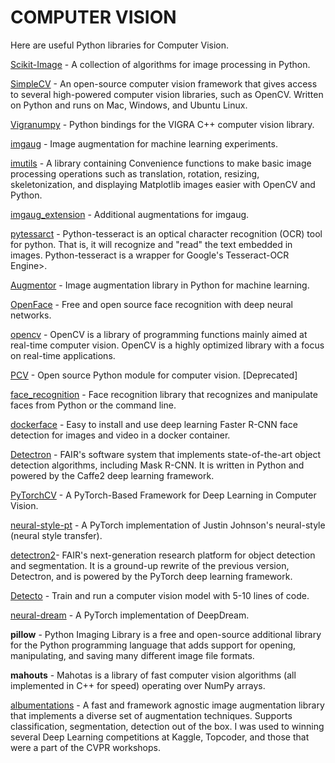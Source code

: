 
# **COMPUTER VISION**

Here are useful Python libraries for Computer Vision.

[Scikit-Image](https://github.com/scikit-image/scikit-image) - A collection of algorithms for image processing in Python.

[SimpleCV](http://simplecv.org) - An open-source computer vision framework that gives access to several high-powered computer vision libraries, such as OpenCV. Written on Python and runs on Mac, Windows, and Ubuntu Linux.

[Vigranumpy](https://github.com/ukoethe/vigra) - Python bindings for the VIGRA C++ computer vision library.

[imgaug](https://github.com/aleju/imgaug) - Image augmentation for machine learning experiments.

[imutils](https://github.com/jrosebr1/imutils) - A library containing Convenience functions to make basic image processing operations such as translation, rotation, resizing, skeletonization, and displaying Matplotlib images easier with OpenCV and Python.

[imgaug_extension](https://github.com/cadenai/imgaug_extension) - Additional augmentations for imgaug.

[pytessarct](https://github.com/madmaze/pytesseract) - Python-tesseract is an optical character recognition (OCR) tool for python. That is, it will recognize and "read" the text embedded in images. Python-tesseract is a wrapper for Google's Tesseract-OCR Engine>.

[Augmentor](https://github.com/mdbloice/Augmentor) - Image augmentation library in Python for machine learning.

[OpenFace](https://cmusatyalab.github.io/openface/) - Free and open source face recognition with deep neural networks.

[opencv](https://opencv.org/) - OpenCV is a library of programming functions mainly aimed at real-time computer vision. OpenCV is a highly optimized library with a focus on real-time applications.

[PCV]() - Open source Python module for computer vision. [Deprecated]

[face_recognition](https://github.com/ageitgey/face_recognition) - Face recognition library that recognizes and manipulate faces from Python or the command line.

[dockerface](https://github.com/natanielruiz/dockerface) - Easy to install and use deep learning Faster R-CNN face detection for images and video in a docker container.

[Detectron](https://github.com/facebookresearch/Detectron) - FAIR's software system that implements state-of-the-art object detection algorithms, including Mask R-CNN. It is written in Python and powered by the Caffe2 deep learning framework.

[PyTorchCV](https://github.com/donnyyou/PyTorchCV) - A PyTorch-Based Framework for Deep Learning in Computer Vision.

[neural-style-pt](https://github.com/ProGamerGov/neural-style-pt) - A PyTorch implementation of Justin Johnson's neural-style (neural style transfer).

[detectron2](https://github.com/facebookresearch/detectron2)- FAIR's next-generation research platform for object detection and segmentation. It is a ground-up rewrite of the previous version, Detectron, and is powered by the PyTorch deep learning framework.

[Detecto](https://github.com/alankbi/detecto) - Train and run a computer vision model with 5-10 lines of code.

[neural-dream](https://github.com/ProGamerGov/neural-dream) - A PyTorch implementation of DeepDream.

**pillow** - Python Imaging Library is a free and open-source additional library for the Python programming language that adds support for opening, manipulating, and saving many different image file formats.

**mahouts** - Mahotas is a library of fast computer vision algorithms (all implemented in C++ for speed) operating over NumPy arrays.

[albumentations](https://github.com/albu/albumentations) - А fast and framework agnostic image augmentation library that implements a diverse set of augmentation techniques. Supports classification, segmentation, detection out of the box. I was used to winning several Deep Learning competitions at Kaggle, Topcoder, and those that were a part of the CVPR workshops.


